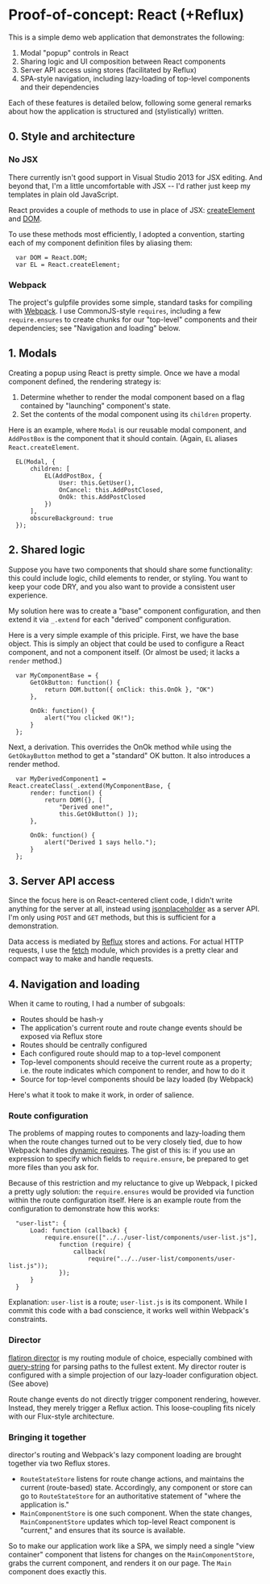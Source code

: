 # Proof-of-concept: React (+Reflux)

This is a simple demo web application that demonstrates the following:

1.  Modal "popup" controls in React
2.  Sharing logic and UI composition between React components
3.  Server API access using stores (facilitated by Reflux)
4.  SPA-style navigation, including lazy-loading of top-level components and 
their dependencies

Each of these features is detailed below, following some general remarks about
how the application is structured and (stylistically) written.

## 0. Style and architecture

### No JSX

There currently isn't good support in Visual Studio 2013 for JSX editing.  And 
beyond that, I'm a little uncomfortable with JSX -- I'd rather just keep my 
templates in plain old JavaScript.

React provides a couple of methods to use in place of JSX: 
[createElement](http://facebook.github.io/react/docs/top-level-api.html#react.createelement)
and [DOM](http://facebook.github.io/react/docs/top-level-api.html#react.dom). 

To use these methods most efficiently, I adopted a convention, starting each of
my component definition files by aliasing them:

      var DOM = React.DOM;
      var EL = React.createElement;

### Webpack

The project's gulpfile provides some simple, standard tasks for compiling with 
[Webpack](http://webpack.github.io/).  I use CommonJS-style `requires`, 
including a few `require.ensures` to create chunks for our "top-level" 
components and their dependencies; see "Navigation and loading" below.

## 1. Modals

Creating a popup using React is pretty simple.  Once we have a modal component
defined, the rendering strategy is:

1. Determine whether to render the modal component based on a flag contained by
"launching" component's state.
2. Set the contents of the modal component using its `children` property.

Here is an example, where `Modal` is our reusable modal component, and 
`AddPostBox` is the component that it should contain.  (Again, `EL` aliases
`React.createElement`.

      EL(Modal, {
          children: [
              EL(AddPostBox, {
                  User: this.GetUser(),
                  OnCancel: this.AddPostClosed,
                  OnOk: this.AddPostClosed
              })
          ],
          obscureBackground: true
      });

## 2. Shared logic

Suppose you have two components that should share some functionality: this could
include logic, child elements to render, or styling.  You want to keep your code 
DRY, and you also want to provide a consistent user experience.

My solution here was to create a "base" component configuration, and then extend
it via `_.extend` for each "derived" component configuration.  

Here is a very simple example of this priciple. First, we have the base object.
This is simply an object that could be used to configure a React component, and
not a component itself.  (Or almost be used; it lacks a `render` method.)

      var MyComponentBase = {
          GetOkButton: function() {
              return DOM.button({ onClick: this.OnOk }, "OK")
          },
    
          OnOk: function() {
              alert("You clicked OK!");
          }
      };

Next, a derivation.  This overrides the OnOk method while using the 
`GetOkayButton` method to get a "standard" OK button.  It also introduces a
render method.

      var MyDerivedComponent1 = React.createClass(_.extend(MyComponentBase, {
          render: function() {
              return DOM({}, [ 
                  "Derived one!",
                  this.GetOkButton() ]);
          },
    
          OnOk: function() {
              alert("Derived 1 says hello.");
          }
      };

## 3. Server API access

Since the focus here is on React-centered client code, I didn't write anything
for the server at all, instead using
[jsonplaceholder](http://jsonplaceholder.typicode.com/) as a server API.  I'm 
only using `POST` and `GET` methods, but this is sufficient for a 
demonstration.

Data access is mediated by [Reflux](https://www.npmjs.com/package/reflux) stores 
and actions.  For actual HTTP requests, I use the 
[fetch](https://www.npmjs.com/package/whatwg-fetch) module, which provides is a 
pretty clear and compact way to make and handle requests.

## 4. Navigation and loading

When it came to routing, I had a number of subgoals:

*  Routes should be hash-y
*  The application's current route and route change events should be exposed via
Reflux store
*  Routes should be centrally configured
*  Each configured route should map to a top-level component
*  Top-level components should receive the current route as a property; i.e.
the route indicates which component to render, and how to do it
*  Source for top-level components should be lazy loaded (by Webpack)

Here's what it took to make it work, in order of salience.

### Route configuration

The problems of mapping routes to components and lazy-loading them when the 
route changes turned out to be very closely tied, due to how Webpack handles
[dynamic requires](http://webpack.github.io/docs/context.html).  The gist of 
this is: if you use an expression to specify which fields to `require.ensure`, 
be prepared to get more files than you ask for.

Because of this restriction and my reluctance to give up Webpack, I picked a 
pretty ugly solution: the `require.ensures` would be provided via function 
within the route configuration itself.  Here is an example route from the 
configuration to demonstrate how this works:

      "user-list": {
          Load: function (callback) {
              require.ensure(["../../user-list/components/user-list.js"],
                  function (require) {
                      callback(
                          require("../../user-list/components/user-list.js"));
                  });
          }
      }

Explanation: `user-list` is a route; `user-list.js` is its component.  While
I commit this code with a bad conscience, it works well within Webpack's 
constraints.

### Director

[flatiron director](https://www.npmjs.com/package/director) is my routing module
of choice, especially combined with 
[query-string](https://www.npmjs.com/package/query-string) for parsing paths to
the fullest extent.  My director router is configured with a simple projection 
of our lazy-loader configuration object. (See above)

Route change events do not directly trigger component rendering, however. 
Instead, they merely trigger a Reflux action.  This loose-coupling fits nicely
with our Flux-style architecture.

### Bringing it together

director's routing and Webpack's lazy component loading are brought together via
two Reflux stores.

*  `RouteStateStore` listens for route change actions, and maintains the 
current (route-based) state.  Accordingly, any component or store can go to 
`RouteStateStore` for an authoritative statement of "where the application 
is."
*  `MainComponentStore` is one such component.  When the state changes, 
`MainComponentStore` updates which top-level React component is "current," and
ensures that its source is available.

So to make our application work like a SPA, we simply need a single "view 
container" component that listens for changes on the `MainComponentStore`, grabs
the current component, and renders it on our page.  The `Main` component does
exactly this.